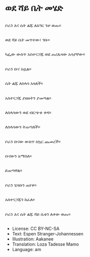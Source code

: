 # ወደ ሻይ ቤት መሄድ

##
ቦራን እና ሴት ልጁ ለእግር ጉዞ ወጡ።

##
ወደ ሻይ ቤት መጥተው፣ ገቡ።

##
ካፌው ውስጥ አስተናጋጁ ወደ ጠረጴዛው አሳያቸው።

##
ቦራን ቡና አዟል።

##
ሴት ልጁ ለስላሳ አዛለች።

##
አስተናጋጁ ያዘዙትን ያመጣል።

##
ለስላሳውን ወደ ብርጭቆ ቀዳ።

##
ለስላሳውን ትጠጣለች።

##
ቦራን ቡናው ውስጥ ስኳር ጨመረች።

##
ቡናውን አማሰለ።

##
ይጠጣዋል።

##
ቦራን ሂሳቡን ጠየቀ።

##
አስተናጋጁን ከፈለ።

##
ቦራን እና ሴት ልጁ ሻይ ቤቱን ለቀው ወጡ።

##
* License: CC BY-NC-SA
* Text: Espen Stranger-Johannessen
* Illustration: Aakanee
* Translation: Loza Tadesse Mamo
* Language: am
